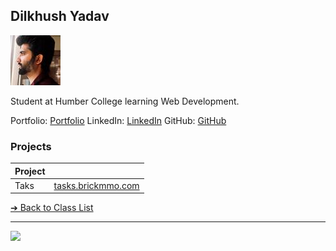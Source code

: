 <style>@import url("//readme.codeadam.ca/readme.css");</style>

## Dilkhush Yadav

![Dilkhush Yadav](../images/dilkhush.jpg)

Student at Humber College learning Web Development.

Portfolio: [Portfolio](https://dilkhushyadav.com/)
LinkedIn: [LinkedIn](https://www.linkedin.com/in/dilkhushyadav/)
GitHub: [GitHub](https://github.com/dilkhush727/)

### Projects

| Project |                                          |
| ------- | ---------------------------------------- |
| Taks    | [tasks.brickmmo.com](https://tasks.brickmmo.com/) |

[&#10132; Back to Class List](/)

---

<a href="https://brickmmo.com">
<img src="https://brickmmo.com/images/brickmmo-logo-horizontal.jpg" width="100">
</a>
